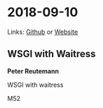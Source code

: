 # 2018-09-10
Links: [Github](https://github.com/irsbugs/meetings/blob/master/2018/2018-09-10/README.md) or [Website](https://irsbugs.github.io/meetings/2018/2018-09-10/) 

## WSGI with Waitress
**Peter Reutemann**

WSGI with waitress


M52

